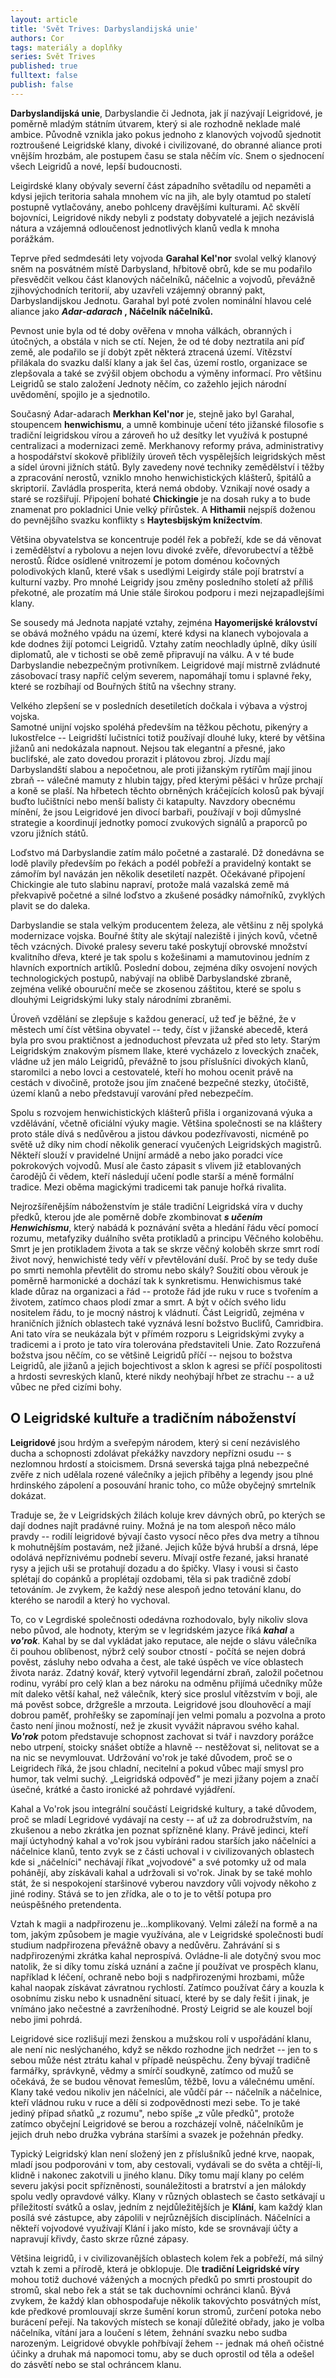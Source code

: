 ```yaml
---
layout: article
title: 'Svět Trives: Darbyslandijská unie'
authors: Cor
tags: materiály a doplňky
series: Svět Trives
published: true
fulltext: false
publish: false
---
```

**Darbyslandijská unie**, Darbyslandie či Jednota, jak jí nazývají Leigridové, je poměrně mladým státním útvarem, který si ale rozhodně neklade malé ambice. Původně vznikla jako pokus jednoho z klanových vojvodů sjednotit roztroušené Leigridské klany, divoké i civilizované, do obranné aliance proti vnějším hrozbám, ale postupem času se stala něčím víc. Snem o sjednocení všech Leigridů a nové, lepší budoucnosti.  
  
Leigirdské klany obývaly severní část západního světadílu od nepaměti a kdysi jejich teritoria sahala mnohem víc na jih, ale byly otamtud po staletí postupně vytlačovány, anebo pohlceny dravějšími kulturami. Ač skvělí bojovníci, Leigridové nikdy nebyli z podstaty dobyvatelé a jejich nezávislá nátura a vzájemná odloučenost jednotlivých klanů vedla k mnoha porážkám.  
  
Teprve před sedmdesáti lety vojvoda **Garahal Kel'nor** svolal velký klanový sněm na posvátném místě Darbysland, hřbitově obrů, kde se mu podařilo přesvědčit velkou část klanových náčelníků, náčelnic a vojvodů, převážně zjihovýchodních teritorií, aby uzavřeli vzájemný obranný pakt, Darbyslandijskou Jednotu. Garahal byl poté zvolen nominální hlavou celé aliance jako **_Adar-adarach_ , Náčelník náčelníků.**  
  
Pevnost unie byla od té doby ověřena v mnoha válkách, obranných i útočných, a obstála v nich se ctí. Nejen, že od té doby neztratila ani píď země, ale podařilo se jí dobýt zpět některá ztracená území. Vítězství přilákala do svazku další klany a jak šel čas, území rostlo, organizace se zlepšovala a také se zvýšil objem obchodu a výměny informací. Pro většinu Leigridů se stalo založení Jednoty něčím, co zažehlo jejich národní uvědomění, spojilo je a sjednotilo.  
  
Současný Adar-adarach **Merkhan Kel'nor** je, stejně jako byl Garahal, stoupencem **henwichismu**, a umně kombinuje učení této jižanské filosofie s tradiční leigridskou vírou a zároveň ho už desítky let využívá k postupné centralizaci a modernizaci země. Merkhanovy reformy práva, administrativy a hospodářství skokově přiblížily úroveň těch vyspělejších leigridských měst a sídel úrovni jižních států. Byly zavedeny nové techniky zemědělství i těžby a zpracování nerostů, vzniklo mnoho henwichistických klášterů, špitálů a skriptorií. Zavládla prosperita, která nemá obdoby. Vznikají nové osady a staré se rozšiřují. Připojení bohaté **Chickingie** je na dosah ruky a to bude znamenat pro pokladnici Unie velký přírůstek. A **Hithamii** nejspíš doženou do pevnějšího svazku konflikty s **Haytesbijským knížectvím**.  
  
Většina obyvatelstva se koncentruje podél řek a pobřeží, kde se dá věnovat i zemědělství a rybolovu a nejen lovu divoké zvěře, dřevorubectví a těžbě nerostů. Řídce osídlené vnitrozemí je potom doménou kočovných polodivokých klanů, které však s usedlými Leigirdy stále pojí bratrství a kulturní vazby. Pro mnohé Leigridy jsou změny posledního století až příliš překotné, ale prozatím má Unie stále širokou podporu i mezi nejzapadlejšími klany.  
  
Se sousedy má Jednota napjaté vztahy, zejména **Hayomerijské království** se obává možného vpádu na území, které kdysi na klanech vybojovala a kde dodnes žijí potomci Leigridů. Vztahy zatím neochladly úplně, díky úsilí diplomatů, ale v tichosti se obě země připravují na válku. A v té bude Darbyslandie nebezpečným protivníkem. Leigridové mají mistrně zvládnuté zásobovací trasy napříč celým severem, napomáhají tomu i splavné řeky, které se rozbíhají od Bouřných štítů na všechny strany.  
  
Velkého zlepšení se v posledních desetiletích dočkala i výbava a výstroj vojska.  
Samotné unijní vojsko spoléhá především na těžkou pěchotu, pikenýry a lukostřelce -- Leigridští lučistníci totiž používají dlouhé luky, které by většina jižanů ani nedokázala napnout. Nejsou tak elegantní a přesné, jako buclifské, ale zato dovedou prorazit i plátovou zbroj. Jízdu mají Darbyslandští slabou a nepočetnou, ale proti jižanským rytířům mají jinou zbraň -- válečné mamuty z hlubin tajgy, před kterými pěšáci v hrůze prchají a koně se plaší. Na hřbetech těchto obrněných kráčejících kolosů pak bývají buďto lučištníci nebo menší balisty či katapulty. Navzdory obecnému mínění, že jsou Leigridové jen divocí barbaři, používají v boji důmyslné strategie a koordinují jednotky pomocí zvukových signálů a praporců po vzoru jižních států.  
  
Loďstvo má Darbyslandie zatím málo početné a zastaralé. Dž donedávna se lodě plavily především po řekách a podél pobřeží a pravidelný kontakt se zámořím byl navázán jen několik desetiletí nazpět. Očekávané připojení Chickingie ale tuto slabinu napraví, protože malá vazalská země má překvapivě početné a silné loďstvo a zkušené posádky námořníků, zvyklých plavit se do daleka.  
  
Darbyslandie se stala velkým producentem železa, ale většinu z něj spolyká modernizace vojska. Bouřné štíty ale skýtají naleziště i jiných kovů, včetně těch vzácných. Divoké pralesy severu také poskytují obrovské množství kvalitního dřeva, které je tak spolu s kožešinami a mamutovinou jedním z hlavních exportních artiklů. Poslední dobou, zejména díky osvojení nových technologických postupů, nabývají na oblibě Darbyslandské zbraně, zejména veliké obouruční meče se zkosenou záštitou, které se spolu s dlouhými Leigridskými luky staly národními zbraněmi.  
  
Úroveň vzdělání se zlepšuje s každou generací, už teď je běžné, že v městech umí číst většina obyvatel -- tedy, číst v jižanské abecedě, která byla pro svou praktičnost a jednoduchost převzata už před sto lety. Starým Leigridským znakovým písmem Ilake, které vycházelo z loveckých značek, vládne už jen málo Leigridů, převážně to jsou příslušníci divokých klanů, staromilci a nebo lovci a cestovatelé, kteří ho mohou ocenit právě na cestách v divočině, protože jsou jím značené bezpečné stezky, útočiště, území klanů a nebo představují varování před nebezpečím.  
  
Spolu s rozvojem henwichistických klášterů přišla i organizovaná výuka a vzdělávání, včetně oficiální výuky magie. Většina společnosti se na kláštery proto stále dívá s nedůvěrou a jistou dávkou podezřívavosti, nicméně po světě už díky nim chodí několik generací vyučených Leigridských magistrů. Někteří slouží v pravidelné Unijní armádě a nebo jako poradci více pokrokových vojvodů. Musí ale často zápasit s vlivem již etablovaných čarodějů či vědem, kteří následují učení podle starší a méně formální tradice. Mezi oběma magickými tradicemi tak panuje hořká rivalita.  
  
Nejrozšířenějším náboženstvím je stále tradiční Leigridská víra v duchy předků, kterou jde ale poměrně dobře zkombinovat **_s učením Henwichismu_**, který nabádá k poznávání světa a hledání řádu věcí pomocí rozumu, metafyziky duálního světa protikladů a principu Věčného koloběhu. Smrt je jen protikladem života a tak se skrze věčný koloběh skrze smrt rodí život nový, henwichisté tedy věří v převtělování duší. Proč by se tedy duše po smrti nemohla převtělit do stromu nebo skály? Soužití obou věrouk je poměrně harmonické a dochází tak k synkretismu. Henwichismus také klade důraz na organizaci a řád -- protože řád jde ruku v ruce s tvořením a životem, zatímco chaos plodí zmar a smrt. A být v očích svého lidu nositelem řádu, to je mocný nástroj k vládnutí. Část Leigridů, zejména v hraničních jižních oblastech také vyznává lesní božstvo Buclifů, Camridbira. Ani tato víra se neukázala být v přímém rozporu s Leigridskými zvyky a tradicemi a i proto je tato víra tolerována představiteli Unie. Zato Rozzuřená božstva jsou něčím, co se většině Leigridů příčí -- nejsou to božstva Leigridů, ale jižanů a jejich bojechtivost a sklon k agresi se příčí pospolitosti a hrdosti sevreských klanů, které nikdy neohýbají hřbet ze strachu -- a už vůbec ne před cizími bohy. 

## O Leigridské kultuře a tradičním náboženství 
**Leigridové** jsou hrdým a sveřepým národem, který si cení nezávislého ducha a schopnosti zdolávat překážky navzdory nepřízni osudu -- s nezlomnou hrdostí a stoicismem. Drsná severská tajga plná nebezpečné zvěře z nich udělala rozené válečníky a jejich příběhy a legendy jsou plné hrdinského zápolení a posouvání hranic toho, co může obyčejný smrtelník dokázat.  
  
Traduje se, že v Leigridských žilách koluje krev dávných obrů, po kterých se dají dodnes najít pradávné ruiny. Možná je na tom alespoň něco málo pravdy -- rodilí leigridové bývají často vysocí něco přes dva metry a tíhnou k mohutnějším postavám, než jižané. Jejich kůže bývá hrubší a drsná, lépe odolává nepříznivému podnebí severu. Mívají ostře řezané, jaksi hranaté rysy a jejich uši se protahují dozadu a do špičky. Vlasy i vousi si často splétají do copánků a proplétají ozdobami, těla si pak tradičně zdobí tetováním. Je zvykem, že každý nese alespoň jedno tetování klanu, do kterého se narodil a který ho vychoval.  
  
To, co v Legrdiské společnosti odedávna rozhodovalo, byly nikoliv slova nebo původ, ale hodnoty, kterým se v legridském jazyce říká **_kahal_** a **_vo'rok_**. Kahal by se dal vykládat jako reputace, ale nejde o slávu válečníka či pouhou oblíbenost, nýbrž celý soubor ctností - počítá se nejen dobrá pověst, zásluhy nebo odvaha a čest, ale také úspěch ve více oblastech života naráz. Zdatný kovář, který vytvořil legendární zbraň, založil početnou rodinu, vyrábí pro celý klan a bez nároku na odměnu přijímá učedníky může mít daleko větší kahal, než válečník, který sice proslul vítězstvím v boji, ale má pověst sobce, držgrešle a mrzouta. Leigridové jsou dlouhověcí a mají dobrou paměť, prohřešky se zapomínají jen velmi pomalu a pozvolna a proto často není jinou možností, než je zkusit vyvážit nápravou svého kahal. **_Vo'rok_** potom představuje schopnost zachovat si tvář i navzdory porážce nebo utrpení, stoicky snášet obtíže a hlavně -- nestěžovat si, nelitovat se a na nic se nevymlouvat. Udržování vo'rok je také důvodem, proč se o Leigridech říká, že jsou chladní, necitelní a pokud vůbec mají smysl pro humor, tak velmi suchý. „Leigridská odpověď" je mezi jižany pojem a značí úsečné, krátké a často ironické až pohrdavé vyjádření.  
  
Kahal a Vo'rok jsou integrální součástí Leigridské kultury, a také důvodem, proč se mladí Legridové vydávají na cesty -- ať už za dobrodružstvím, na zkušenou a nebo zkrátka jen poznat spřízněné klany. Právě jedinci, kteří mají úctyhodný kahal a vo'rok jsou vybíráni radou starších jako náčelníci a náčelnice klanů, tento zvyk se z části uchoval i v civilizovaných oblastech kde si „náčelníci" nechávají říkat „vojvodové" a své potomky už od mala pohánějí, aby získávali kahal a udržovali si vo'rok. Jinak by se také mohlo stát, že si nespokojení staršinové vyberou navzdory vůli vojvody někoho z jiné rodiny. Stává se to jen zřídka, ale o to je to větší potupa pro neúspěšného pretendenta.  
  
Vztah k magii a nadpřirozenu je...komplikovaný. Velmi záleží na formě a na tom, jakým způsobem je magie využívána, ale v Leigridské společnosti budí studium nadpřirozena převážně obavy a nedůvěru. Zahrávání si s nadpřirozenými zkrátka kahal neprospívá. Ovládne-li ale dotyčný svou moc natolik, že si díky tomu získá uznání a začne jí používat ve prospěch klanu, například k léčení, ochraně nebo boji s nadpřirozenými hrozbami, může kahal naopak získávat závratnou rychlostí. Zatímco používat čáry a kouzla k osobnímu zisku nebo k usnadnění situací, které by se daly řešit i jinak, je vnímáno jako nečestné a zavrženíhodné. Prostý Leigrid se ale kouzel bojí nebo jimi pohrdá.  
  
Leigridové sice rozlišují mezi ženskou a mužskou rolí v uspořádání klanu, ale není nic neslýchaného, když se někdo rozhodne jich nedržet -- jen to s sebou může nést ztrátu kahal v případě neúspěchu. Ženy bývají tradičně farmářky, správkyně, vědmy a smírčí soudkyně, zatímco od mužů se očekává, že se budou věnovat řemeslům, těžbě, lovu a válečnému umění. Klany také vedou nikoliv jen náčelníci, ale vůdčí pár -- náčelník a náčelnice, kteří vládnou ruku v ruce a dělí si zodpovědnosti mezi sebe. To je také jediný případ sňatků „z rozumu", nebo spíše „z vůle předků", protože zatímco obyčejní Leigridové se berou a rozcházejí volně, náčelníkům je jejich druh nebo družka vybrána staršími a svazek je požehnán předky.  
  
Typický Leigridský klan není složený jen z příslušníků jedné krve, naopak, mladí jsou podporováni v tom, aby cestovali, vydávali se do světa a chtějí-li, klidně i nakonec zakotvili u jiného klanu. Díky tomu mají klany po celém severu jakýsi pocit spřízněnosti, sounáležitosti a bratrství a jen málokdy spolu vedly opravdové války. Klany v různých oblastech se často setkávají u příležitostí svátků a oslav, jedním z nejdůležitějších je **Klání**, kam každý klan posílá své zástupce, aby zápolili v nejrůznějších disciplínách. Náčelníci a někteří vojvodové využívají Klání i jako místo, kde se srovnávají účty a napravují křivdy, často skrze různé zápasy.  
  
Většina leigridů, i v civilizovanějších oblastech kolem řek a pobřeží, má silný vztah k zemi a přírodě, která je obklopuje. Dle **tradiční Leigridské víry** mohou totiž duchové vážených a mocných předků po smrti prostoupit do stromů, skal nebo řek a stát se tak duchovními ochránci klanů. Bývá zvykem, že každý klan obhospodařuje několik takovýchto posvátných míst, kde předkové promlouvají skrze šumění korun stromů, zurčení potoka nebo burácení peřejí. Na takových místech se konají důležité obřady, jako je volba náčelníka, vítání jara a loučení s létem, žehnání svazku nebo sudba narozeným. Leigridové obvykle pohřbívají žehem -- jednak má oheň očistné účinky a druhak má napomoci tomu, aby se duch oprostil od těla a odešel do zásvětí nebo se stal ochráncem klanu.
